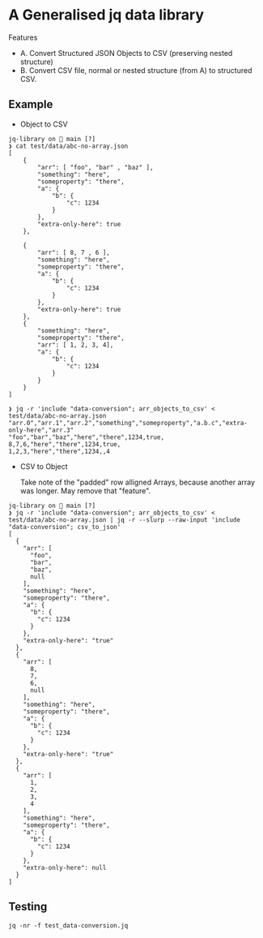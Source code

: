 # A Generalised jq data library

Features

  * A. Convert Structured JSON Objects to CSV (preserving nested structure)
  * B. Convert CSV file, normal or nested structure (from A) to structured CSV.


## Example

* Object to CSV
```
jq-library on  main [?] 
❯ cat test/data/abc-no-array.json 
[
    {
        "arr": [ "foo", "bar" , "baz" ],
        "something": "here",
        "someproperty": "there",
        "a": {
            "b": {
                "c": 1234
            }
        },
        "extra-only-here": true
    },

    {
        "arr": [ 8, 7 , 6 ],
        "something": "here",
        "someproperty": "there",
        "a": {
            "b": {
                "c": 1234
            }
        },
        "extra-only-here": true
    },
    {
        "something": "here",
        "someproperty": "there",
        "arr": [ 1, 2, 3, 4],
        "a": {
            "b": {
                "c": 1234
            }
        }
    }
]

❯ jq -r 'include "data-conversion"; arr_objects_to_csv' < test/data/abc-no-array.json "arr.0","arr.1","arr.2","something","someproperty","a.b.c","extra-only-here","arr.3"
"foo","bar","baz","here","there",1234,true,
8,7,6,"here","there",1234,true,
1,2,3,"here","there",1234,,4

```                           

* CSV to Object

  Take note of the "padded" row alligned Arrays, because another array was longer. 
  May remove that "feature".

```
jq-library on  main [?]
❯ jq -r 'include "data-conversion"; arr_objects_to_csv' < test/data/abc-no-array.json | jq -r --slurp --raw-input 'include "data-conversion"; csv_to_json'
[
  {
    "arr": [
      "foo",
      "bar",
      "baz",
      null
    ],
    "something": "here",
    "someproperty": "there",
    "a": {
      "b": {
        "c": 1234
      }
    },
    "extra-only-here": "true"
  },
  {
    "arr": [
      8,
      7,
      6,
      null
    ],
    "something": "here",
    "someproperty": "there",
    "a": {
      "b": {
        "c": 1234
      }
    },
    "extra-only-here": "true"
  },
  {
    "arr": [
      1,
      2,
      3,
      4
    ],
    "something": "here",
    "someproperty": "there",
    "a": {
      "b": {
        "c": 1234
      }
    },
    "extra-only-here": null
  }
]

```

## Testing 

```
jq -nr -f test_data-conversion.jq
```